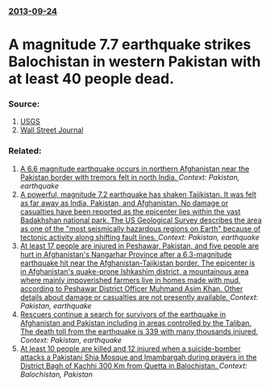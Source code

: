 ### [2013-09-24](/news/2013/09/24/index.md)

# A magnitude 7.7 earthquake strikes Balochistan in western Pakistan with at least 40 people dead. 




### Source:

1. [USGS](http://earthquake.usgs.gov/earthquakes/eventpage/usb000jyiv#shakemap)
2. [Wall Street Journal](http://online.wsj.com/article/SB10001424052702303759604579094910032559126.html)

### Related:

1. [A 6.6 magnitude earthquake occurs in northern Afghanistan near the Pakistan border with tremors felt in north India. ](/news/2016/04/10/a-6-6-magnitude-earthquake-occurs-in-northern-afghanistan-near-the-pakistan-border-with-tremors-felt-in-north-india.md) _Context: Pakistan, earthquake_
2. [ A powerful, magnitude 7.2 earthquake has shaken Tajikistan. It was felt as far away as India, Pakistan, and Afghanistan. No damage or casualties have been reported as the epicenter lies within the vast Badakhshan national park. The US Geological Survey describes the area as one of the "most seismically hazardous regions on Earth" because of tectonic activity along shifting fault lines. ](/news/2015/12/7/a-powerful-magnitude-7-2-earthquake-has-shaken-tajikistan-it-was-felt-as-far-away-as-india-pakistan-and-afghanistan-no-damage-or-casua.md) _Context: Pakistan, earthquake_
3. [At least 17 people are injured in Peshawar, Pakistan, and five people are hurt in Afghanistan's Nangarhar Province after a 6.3-magnitude earthquake hit near the Afghanistan-Tajikistan border. The epicenter is in Afghanistan's quake-prone Ishkashim district, a mountainous area where mainly impoverished farmers live in homes made with mud, according to Peshawar District Officer Muhmand Asim Khan. Other details about damage or casualties are not presently available. ](/news/2015/12/25/at-least-17-people-are-injured-in-peshawar-pakistan-and-five-people-are-hurt-in-afghanistan-s-nangarhar-province-after-a-6-3-magnitude-ear.md) _Context: Pakistan, earthquake_
4. [Rescuers continue a search for survivors of the earthquake in Afghanistan and Pakistan including in areas controlled by the Taliban. The death toll from the earthquake is 339 with many thousands injured. ](/news/2015/10/27/rescuers-continue-a-search-for-survivors-of-the-earthquake-in-afghanistan-and-pakistan-including-in-areas-controlled-by-the-taliban-the-dea.md) _Context: Pakistan, earthquake_
5. [At least 10 people are killed and 12 injured when a suicide-bomber attacks a Pakistani Shia Mosque and Imambargah during prayers in the District Bagh of Kachhi 300 Km from Quetta in Balochistan. ](/news/2015/10/22/at-least-10-people-are-killed-and-12-injured-when-a-suicide-bomber-attacks-a-pakistani-shia-mosque-and-imambargah-during-prayers-in-the-dist.md) _Context: Balochistan, Pakistan_
